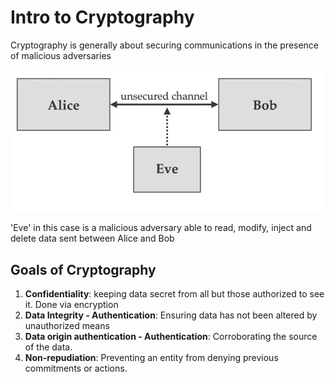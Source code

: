 # Intro to Cryptography

Cryptography is generally about securing communications in the presence of malicious adversaries

![alt text](../imgs/1/com.png)

'Eve' in this case is a malicious adversary able to read, modify, inject and delete data sent between Alice and Bob

## Goals of Cryptography

1) **Confidentiality**: keeping data secret from all but those authorized to see it. Done via encryption
2) **Data Integrity - Authentication**: Ensuring data has not been altered by unauthorized means
3) **Data origin authentication - Authentication**: Corroborating the source of the data.
4) **Non-repudiation**: Preventing an entity from denying previous commitments or actions.

